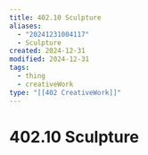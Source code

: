 ```yaml
---
title: 402.10 Sculpture
aliases:
  - "20241231004117"
  - Sculpture
created: 2024-12-31
modified: 2024-12-31
tags:
  - thing
  - creativeWork
type: "[[402 CreativeWork]]"
---
```

# 402.10 Sculpture
